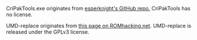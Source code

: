 CriPakTools.exe originates from [esperknight's GitHub repo.](https://github.com/esperknight/CriPakTools) CriPakTools has no license.

UMD-replace originates from [this page on ROMhacking.net](https://www.romhacking.net/utilities/891/). UMD-replace is released under the GPLv3 license.